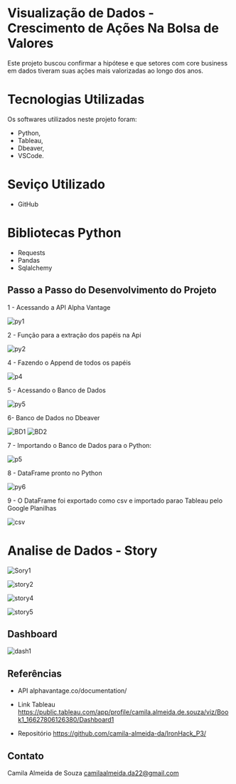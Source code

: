 # Visualização de Dados - Crescimento de Ações Na Bolsa de Valores
Este projeto buscou confirmar a hipótese e que setores com core business em dados tiveram suas ações mais valorizadas
ao longo dos anos.

# Tecnologias Utilizadas

Os softwares utilizados neste projeto foram: 

- Python,
- Tableau,
- Dbeaver,
- VSCode.

# Seviço Utilizado

- GitHub

# Bibliotecas Python

- Requests
- Pandas
- Sqlalchemy

## Passo a Passo do Desenvolvimento do Projeto 

1 - Acessando a API Alpha Vantage 

![py1](https://user-images.githubusercontent.com/84355628/189489484-221fdbc1-d987-4c40-a7e6-8eebb93d0555.png)

2 - Função para a extração dos papéis na Api 

![py2](https://user-images.githubusercontent.com/84355628/189489521-2e2b2c0b-8079-4a90-8201-215f5b1dc73e.png)

4 - Fazendo o Append de todos os papéis

![p4](https://user-images.githubusercontent.com/84355628/189489714-17c569a5-0c27-4cea-9844-4205dc96ea04.png)

5 - Acessando o Banco de Dados  

![py5](https://user-images.githubusercontent.com/84355628/189489737-0bf6d680-9e47-4a1d-b76a-0ba6ddc8947b.png)

6- Banco de Dados no Dbeaver

![BD1](https://user-images.githubusercontent.com/84355628/189490015-25c62337-2773-4046-9573-434e7d7ea3fe.png)
![BD2](https://user-images.githubusercontent.com/84355628/189490024-9fa8a70a-508f-4d2e-8825-f4bfaea2671a.png)

7 - Importando o Banco de Dados para o Python: 

![p5](https://user-images.githubusercontent.com/84355628/189490074-88f1b6d3-994b-45c7-8f7a-b2f1ac2de930.png)

8 - DataFrame pronto no Python 

![py6](https://user-images.githubusercontent.com/84355628/189490121-a1e99f92-e885-4b12-b8bf-b867bb5a9aa0.png)

9 - O DataFrame foi exportado como csv e importado parao Tableau pelo Google Planilhas

![csv](https://user-images.githubusercontent.com/84355628/189490234-19e2479f-0a6d-4ed1-93bf-2f060faf6fe4.png)

# Analise de Dados - Story 

![Sory1](https://user-images.githubusercontent.com/84355628/189490340-c0332cfb-442b-4e02-9fb7-ae4a3f11daa4.png)

![story2](https://user-images.githubusercontent.com/84355628/189490348-1a0a4481-767b-43c8-9b96-075bd77fbb8e.png)

![story4](https://user-images.githubusercontent.com/84355628/189490356-0a37e773-0759-4725-902c-cbe814b5ddbb.png)

![story5](https://user-images.githubusercontent.com/84355628/189490369-9b756729-5c3a-4c46-bb80-005de7af3129.png)

## Dashboard 

![dash1](https://user-images.githubusercontent.com/84355628/189693475-26e1342e-2a24-4db4-9a0f-b63eaa80e96f.png)

## Referências

- API 
alphavantage.co/documentation/
- Link Tableau 
https://public.tableau.com/app/profile/camila.almeida.de.souza/viz/Book1_16627806126380/Dashboard1

- Repositório 
https://github.com/camila-almeida-da/IronHack_P3/

## Contato

Camila Almeida de Souza
camilaalmeida.da22@gmail.com 

